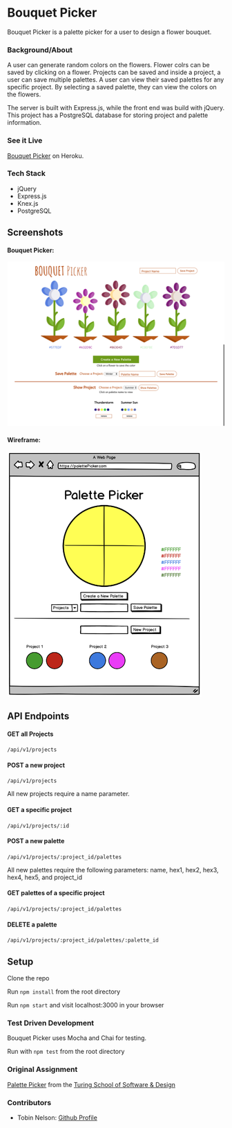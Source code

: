 # Bouquet Picker

Bouquet Picker is a palette picker for a user to design a flower bouquet.

### Background/About

A user can generate random colors on the flowers. Flower colrs can be saved by clicking on a flower. Projects can be saved and inside a project, a user can save multiple palettes. A user can view their saved palettes for any specific project. By selecting a saved palette, they can view the colors on the flowers.

The server is built with Express.js, while the front end was build with jQuery. This project has a PostgreSQL database for storing project and palette information.

### See it Live

[Bouquet Picker](perfect-palette.herokuapp.com) on Heroku.

### Tech Stack

* jQuery
* Express.js
* Knex.js
* PostgreSQL

## Screenshots

#### Bouquet Picker:

<img src='images/bouquet-picker.png' alt='Wireframe' width='800' >

#### Wireframe:

<img src='images/palette-picker-wireframe.png' alt='Wireframe' width='450' >

## API Endpoints

#### GET all Projects

```/api/v1/projects```

#### POST a new project

```/api/v1/projects```

All new projects require a name parameter.

#### GET a specific project

```/api/v1/projects/:id```

#### POST a new palette

```/api/v1/projects/:project_id/palettes```

All new palettes require the following parameters: name, hex1, hex2, hex3, hex4, hex5, and project_id

#### GET palettes of a specific project

```/api/v1/projects/:project_id/palettes```

#### DELETE a palette

```/api/v1/projects/:project_id/palettes/:palette_id```

## Setup

Clone the repo

Run ```npm install``` from the root directory

Run ```npm start``` and visit localhost:3000 in your browser

### Test Driven Development

Bouquet Picker uses Mocha and Chai for testing.

Run with ```npm test``` from the root directory

### Original Assignment

[Palette Picker](http://frontend.turing.io/projects/palette-picker.html) from the [Turing School of Software & Design](https://turing.io/)

### Contributors

* Tobin Nelson: [Github Profile](https://github.com/Tobin-jn)
